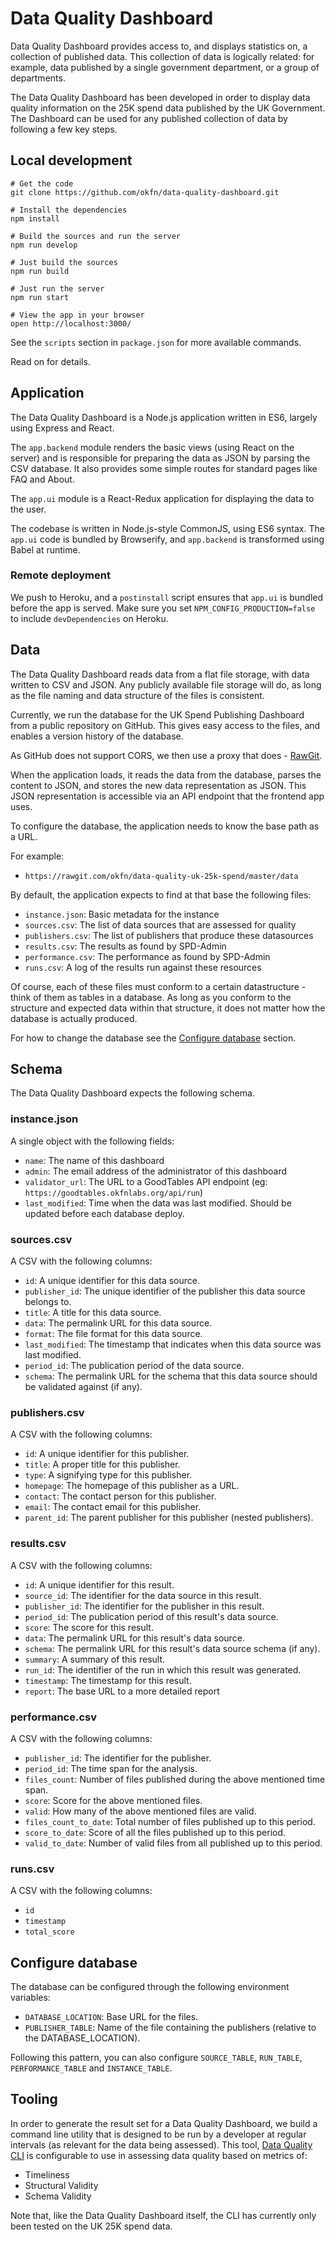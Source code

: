 # Data Quality Dashboard

Data Quality Dashboard provides access to, and displays statistics on, a collection of published data. This collection of data is logically related: for example, data published by a single government department, or a group of departments.

The Data Quality Dashboard has been developed in order to display data quality information on the 25K spend data published by the UK Government. The Dashboard can be used for any published collection of data by following a few key steps.

## Local development

```
# Get the code
git clone https://github.com/okfn/data-quality-dashboard.git

# Install the dependencies
npm install

# Build the sources and run the server
npm run develop

# Just build the sources
npm run build

# Just run the server
npm run start

# View the app in your browser
open http://localhost:3000/
```

See the `scripts` section in `package.json` for more available commands.

Read on for details.

## Application

The Data Quality Dashboard is a Node.js application written in ES6, largely using Express and React.

The `app.backend` module renders the basic views (using React on the server) and is responsible for preparing the data as JSON by parsing the CSV database. It also provides some simple routes for standard pages like FAQ and About.

The `app.ui` module is a React-Redux application for displaying the data to the user.

The codebase is written in Node.js-style CommonJS, using ES6 syntax. The `app.ui` code is bundled by Browserify, and `app.backend` is transformed using Babel at runtime.

### Remote deployment

We push to Heroku, and a `postinstall` script ensures that `app.ui` is bundled before the app is served. Make sure you set `NPM_CONFIG_PRODUCTION=false` to include `devDependencies` on Heroku.

## Data

The Data Quality Dashboard reads data from a flat file storage, with data written to CSV and JSON. Any publicly available file storage will do, as long as the file naming and data structure of the files is consistent.

Currently, we run the database for the UK Spend Publishing Dashboard from a public repository on GitHub. This gives easy access to the files, and enables a version history of the database.

As GitHub does not support CORS, we then use a proxy that does - [RawGit](https://rawgit.com/).

When the application loads, it reads the data from the database, parses the content to JSON, and stores the new data representation as JSON. This JSON representation is accessible via an API endpoint that the frontend app uses.

To configure the database, the application needs to know the base path as a URL.

For example:

* `https://rawgit.com/okfn/data-quality-uk-25k-spend/master/data`

By default, the application expects to find at that base the following files:

* `instance.json`: Basic metadata for the instance
* `sources.csv`: The list of data sources that are assessed for quality
* `publishers.csv`: The list of publishers that produce these datasources
* `results.csv`: The results as found by SPD-Admin
* `performance.csv`: The performance as found by SPD-Admin
* `runs.csv`: A log of the results run against these resources

Of course, each of these files must conform to a certain datastructure - think of them as tables in a database. As long as you conform to the structure and expected data within that structure, it does not matter how the database is actually produced.

For how to change the database see the [Configure database](#configure-database) section.

## Schema

The Data Quality Dashboard expects the following schema.

### instance.json

A single object with the following fields:

* `name`: The name of this dashboard
* `admin`: The email address of the administrator of this dashboard
* `validator_url`: The URL to a GoodTables API endpoint (eg: `https://goodtables.okfnlabs.org/api/run`)
* `last_modified`: Time when the data was last modified. Should be updated before each database deploy.

### sources.csv

A CSV with the following columns:

* `id`: A unique identifier for this data source.
* `publisher_id`: The unique identifier of the publisher this data source belongs to.
* `title`: A title for this data source.
* `data`: The permalink URL for this data source.
* `format`: The file format for this data source.
* `last_modified`: The timestamp that indicates when this data source was last modified.
* `period_id`: The publication period of the data source.
* `schema`: The permalink URL for the schema that this data source should be validated against (if any).

### publishers.csv

A CSV with the following columns:

* `id`: A unique identifier for this publisher.
* `title`: A proper title for this publisher.
* `type`: A signifying type for this publisher.
* `homepage`: The homepage of this publisher as a URL.
* `contact`: The contact person for this publisher.
* `email`: The contact email for this publisher.
* `parent_id`: The parent publisher for this publisher (nested publishers).

### results.csv

A CSV with the following columns:

* `id`: A unique identifier for this result.
* `source_id`: The identifier for the data source in this result.
* `publisher_id`: The identifier for the publisher in this result.
* `period_id`: The publication period of this result's data source.
* `score`: The score for this result.
* `data`: The permalink URL for this result's data source.
* `schema`: The permalink URL for this result's data source schema (if any).
* `summary`: A summary of this result.
* `run_id`: The identifier of the run in which this result was generated.
* `timestamp`: The timestamp for this result.
* `report`: The base URL to a more detailed report

### performance.csv

A CSV with the following columns:

* `publisher_id`: The identifier for the publisher.
* `period_id`: The time span for the analysis.
* `files_count`: Number of files published during the above mentioned time span.
* `score`: Score for the above mentioned files.
* `valid`: How many of the above mentioned files are valid.
* `files_count_to_date`: Total number of files published up to this period.
* `score_to_date`: Score of all the files published up to this period.
* `valid_to_date`: Number of valid files from all published up to this period.

### runs.csv

A CSV with the following columns:

* `id`
* `timestamp`
* `total_score`


## Configure database

The database can be configured through the following environment variables:

* `DATABASE_LOCATION`: Base URL for the files.
* `PUBLISHER_TABLE`: Name of the file containing the publishers (relative to the DATABASE_LOCATION).

Following this pattern, you can also configure `SOURCE_TABLE`, `RUN_TABLE`, `PERFORMANCE_TABLE` and `INSTANCE_TABLE`.

## Tooling

In order to generate the result set for a Data Quality Dashboard, we build a command line utility that is designed to be run by a developer at regular intervals (as relevant for the data being assessed). This tool, [Data Quality CLI](https://github.com/okfn/data-quality-cli) is configurable to use in assessing data quality based on metrics of:

* Timeliness
* Structural Validity
* Schema Validity

Note that, like the Data Quality Dashboard itself, the CLI has currently only been tested on the UK 25K spend data.
